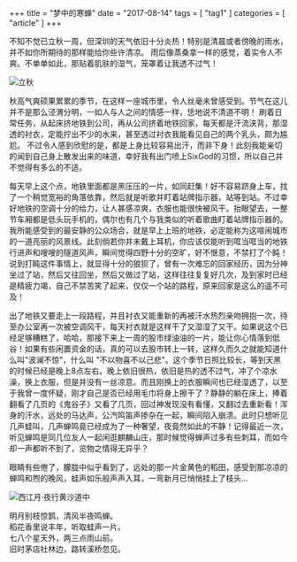 +++
title = "梦中的寒蝉"
date = "2017-08-14"
tags = [ "tag1" ]
categories = [ "article" ]
+++

不知不觉已立秋一周，但深圳的天气依旧十分炎热！特别是清晨或者傍晚的雨水，并不如你所期待的那样能给你些许清凉。
雨后像蒸桑拿一样的感觉，着实令人不爽。不单单如此，那贴着肌肤的湿气，笼罩着让我透不过气！
<!--more-->
![立秋](../../pictures/bixiapingshen.jpg "点我显示")

秋高气爽硕果累累的季节，在这样一座城市里，令人丝毫未曾感受到。节气在这儿并不是那么泾渭分明，一如人与人之间的情感一样，恁地说不清道不明！
刷着日常任务，从起床挤地铁到公司，再从公司挤着地铁回家，每天都是汗流浃背，那湿透的衬衣，定能拧出不少的水来，甚至透过衬衣我能看见自己的两个乳头，颇为尴尬。
不过令人感到欣慰的是，都是上身比较容易出汗，而非下身！此刻我能亲切的闻到自己身上散发出来的味道，幸好我有出门喷上SixGod的习惯，所以自己并不觉得有多么的不适。

每天早上这个点，地铁里面都是黑压压的一片，如同赶集！好不容易跻身上车，找了一个稍觉宽裕的角落依靠，然后就是听歌并盯着站牌指示器，站等到站。不过幸好地铁的空调十分的给力，让人甚感凉爽，衣服也能很快被风干。抬眼望去，一整节车厢都是低头玩手机的，偶尔也有几个与我类似的听着歌曲盯着站牌指示器的。我所能感受到的最安静的公众场合，就是早上上班的地铁，必定能称为这喧闹城市的一道亮丽的风景线。此刻倘若你并未戴上耳机，你应该仅能听到哐当哐当的地铁行进声和嗖嗖的隧道风声，瞬间觉得四野十分的空旷，好不惬意，不禁打了个盹！说到打盹这件事情上，就显得十分的狼狈了，曾有一次难忘的回家经历，因为分神坐过了站，然后又往回坐，然后又做过了站，这样往往复复好几次，及到家时已经是精疲力竭，自己不禁苦笑了起来，仅仅一个站的路程，原来回家是这么的遥不可及！

出了地铁又要走上一段路程，并且衬衣又能重新的再被汗水热烈亲吻拥抱一次，待至办公室再一次被空调风干，每天衬衣就是这样干了又湿湿了又干。如果说这个已经足够糟糕了，哈哈，那接下来上一周的股市绿油油的一片，能让你心情落到低谷！如果有些闲置资金的话，真的可以去股市转上一转，这样久而久之就能知道什么叫"波澜不惊"，什么叫
"不以物喜不以己悲"。这个季节日照比较长，等到天黑的时候已经是晚上8点左右。晚上依旧很热，依旧是热的透不过气，冲了个凉水澡，换上衣服，但是并没有一丝凉意。而且刚换上的衣服瞬间也已经湿透了，以至于我曾一度怀疑，刚才自己是否已经用毛巾将身上擦干了？静静的躺在床上，捧着翻看了几页的《鬼谷子》又看了几页，回过神发现没有看懂，又翻过去重新看！浑身的汗水，远处的马达声，公汽鸣笛声掺杂在一起，瞬间陷入崩溃。此时只想听见几声蛙叫，几声蝉鸣竟已经成为了一种奢望，夜竟然如此的不静！记得最近一次，听见蝉鸣是同几位友人一起闲逛麒麟山庄，那时候觉得蝉声过多有些刺耳，而如今却一声都听不到了，览物之情得无异乎？

眼睛有些倦了，朦胧中似乎看到了，远处的那一片金黄色的稻田，感受到那凉凉的蝉鸣和煦的晚风，蛙声如乐般声声入耳，一弯新月已悄悄挂上了枝头...  

![西江月·夜行黄沙道中](../../pictures/lightmoon.jpg "点我显示")

明月别枝惊鹊，清风半夜鸣蝉。  
稻花香里说丰年，听取蛙声一片。  
七八个星天外，两三点雨山前。  
旧时茅店社林边，路转溪桥忽见。
